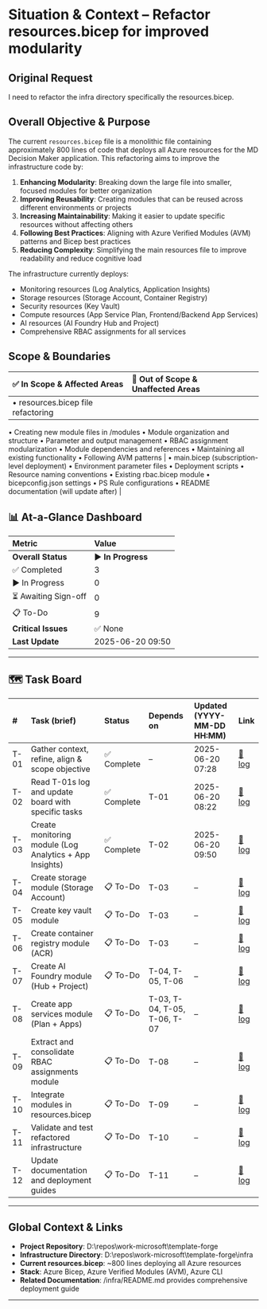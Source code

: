 <!---
⚠️ **DO NOT DELETE**
🔧 **EXECUTION LOG USAGE GUIDE**
================================

PURPOSE
-------
This file is the single source‑of‑truth for tracking the change request for
**`Refactor resources.bicep for improved modularity`**.
It provides a high-level dashboard and context. Detailed execution steps and
situation reports for each task are kept in separate markdown files, linked
from the Task Board below.

_If it didn’t happen in the logs, it didn’t happen._

HOW TO USE THIS LOG
-------------------
1. **Overall Status** – keep the top‑level status current:
   📋 *Not Started* → ▶️ *In Progress* → ✅ *Complete* → 🚧 *Blocked*.
2. **Task Board** - When updating a specific task's log file, update its
   status and timestamp here in the main task board as well.

EMOJI LEGEND (copy exactly whenever using emojis for updates)
---------------------------
| Emoji | Meaning              |
| :---: | :------------------- |
|   📋  | To-Do                |
|   ▶️  | In Progress          |
|   ⏳   | Awaiting Sign-off    |
|   🚧  | Blocked              |
|   ✅   | Complete / No Issues |

⚠️ **DO NOT DELETE THESE COMMENTS.**
They are the **only** place where instructions may appear in this file.
\--->

# Situation & Context – Refactor resources.bicep for improved modularity

## Original Request

I need to refactor the infra directory specifically the resources.bicep.

## Overall Objective & Purpose

The current `resources.bicep` file is a monolithic file containing approximately 800 lines of code that deploys all Azure resources for the MD Decision Maker application. This refactoring aims to improve the infrastructure code by:

1. **Enhancing Modularity**: Breaking down the large file into smaller, focused modules for better organization
2. **Improving Reusability**: Creating modules that can be reused across different environments or projects
3. **Increasing Maintainability**: Making it easier to update specific resources without affecting others
4. **Following Best Practices**: Aligning with Azure Verified Modules (AVM) patterns and Bicep best practices
5. **Reducing Complexity**: Simplifying the main resources file to improve readability and reduce cognitive load

The infrastructure currently deploys:
- Monitoring resources (Log Analytics, Application Insights)
- Storage resources (Storage Account, Container Registry)
- Security resources (Key Vault)
- Compute resources (App Service Plan, Frontend/Backend App Services)
- AI resources (AI Foundry Hub and Project)
- Comprehensive RBAC assignments for all services

## Scope & Boundaries


| ✅ **In Scope & Affected Areas** | 🚫 **Out of Scope & Unaffected Areas** |
| :----------------------------- | :------------------------------------- |
| • resources.bicep file refactoring
• Creating new module files in /modules
• Module organization and structure
• Parameter and output management
• RBAC assignment modularization
• Module dependencies and references
• Maintaining all existing functionality
• Following AVM patterns | • main.bicep (subscription-level deployment)
• Environment parameter files
• Deployment scripts
• Resource naming conventions
• Existing rbac.bicep module
• bicepconfig.json settings
• PS Rule configurations
• README documentation (will update after)     |



## 📊 At-a-Glance Dashboard

| Metric             | Value             |
| :----------------- | :---------------- |
| **Overall Status** | ▶️ **In Progress** |
| ✅ Completed       | 3                 |
| ▶️ In Progress     | 0                 |
| ⏳ Awaiting Sign-off | 0                 |
| 📋 To-Do           | 9                 |
| **Critical Issues**| ✅ None           |
| **Last Update**    | 2025-06-20 09:50        |

---

## 🗺️ Task Board

| #    | Task (brief)                                    | Status   | Depends on | Updated (YYYY-MM-DD HH:MM) | Link |
| :--- | :---------------------------------------------- | :------- | :--------- | :------------------------- | :--- |
| T-01 | Gather context, refine, align & scope objective | ✅ Complete | –          | 2025-06-20 07:28            | [📝 log](./T-01_task_execution_report.md) |
| T-02 | Read T-01s log and update board with specific tasks                | ✅ Complete | T-01       | 2025-06-20 08:22            | [📝 log](./T-02_task_execution_report.md) |
| T-03 | Create monitoring module (Log Analytics + App Insights) | ✅ Complete | T-02       | 2025-06-20 09:50            | [📝 log](./T-03_task_execution_report.md) |
| T-04 | Create storage module (Storage Account) | 📋 To-Do | T-03       | –            | [📝 log](./T-04_task_execution_report.md) |
| T-05 | Create key vault module | 📋 To-Do | T-03       | –            | [📝 log](./T-05_task_execution_report.md) |
| T-06 | Create container registry module (ACR) | 📋 To-Do | T-03       | –            | [📝 log](./T-06_task_execution_report.md) |
| T-07 | Create AI Foundry module (Hub + Project) | 📋 To-Do | T-04, T-05, T-06       | –            | [📝 log](./T-07_task_execution_report.md) |
| T-08 | Create app services module (Plan + Apps) | 📋 To-Do | T-03, T-04, T-05, T-06, T-07       | –            | [📝 log](./T-08_task_execution_report.md) |
| T-09 | Extract and consolidate RBAC assignments module | 📋 To-Do | T-08       | –            | [📝 log](./T-09_task_execution_report.md) |
| T-10 | Integrate modules in resources.bicep | 📋 To-Do | T-09       | –            | [📝 log](./T-10_task_execution_report.md) |
| T-11 | Validate and test refactored infrastructure | 📋 To-Do | T-10       | –            | [📝 log](./T-11_task_execution_report.md) |
| T-12 | Update documentation and deployment guides | 📋 To-Do | T-11       | –            | [📝 log](./T-12_task_execution_report.md) |


---


## Global Context & Links

- **Project Repository**: D:\repos\work-microsoft\template-forge
- **Infrastructure Directory**: D:\repos\work-microsoft\template-forge\infra
- **Current resources.bicep**: ~800 lines deploying all Azure resources
- **Stack**: Azure Bicep, Azure Verified Modules (AVM), Azure CLI
- **Related Documentation**: /infra/README.md provides comprehensive deployment guide


---
